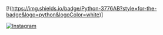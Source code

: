 [!(https://img.shields.io/badge/Python-3776AB?style=for-the-badge&logo=python&logoColor=white)]


[![Instagram](https://img.shields.io/badge/Instagram-E4405F?style=for-the-badge&logo=instagram&logoColor=white)](https://www.instagram.com/all.marcoz_art?igsh=MXhyeGYxODhia3dycw==)
